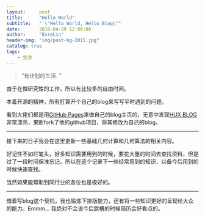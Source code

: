 ```yaml
---
layout:     post
title:      "Hello World"
subtitle:   " \"Hello World, Hello Blog\""
date:       2018-04-29 12:00:00
author:     "ExreLin"
header-img: "img/post-bg-2015.jpg"
catalog: true
tags:
    - 生活
---
```


> “有计划的生活. ”


由于在做研究性的工作，所以有比较多的自由时间。


本着开源的精神，所有打算开个自己的blog来写写平时遇到的问题。


看到大佬们都是用[GitHub Pages](https://pages.github.com/)来做自己的blog主页的，无意中发现[HUX BLOG](https://hux.github.com/hux.github.io)非常漂亮，果断fork了他的github项目，将其修改为自己的blog。

---

接下来的日子我会在这里更新一些基础几何计算和几何算法的相关内容。

好记性不如烂笔头，好多知识需要用到的时候，要花大量的时间去查找资料，但是过了一段时间保准忘记。所以在这个记录下一些经常用到的知识，以备今后用到的时候快速查找。

当然如果能帮助到同行业的各位也是极好的。

---

借着写blog这个契机，我也锻炼下排版能力，还有将一些知识更好的呈现给大众的能力。Emmm... 我绝对不会说今后跳槽的时候简历会好看点的。




